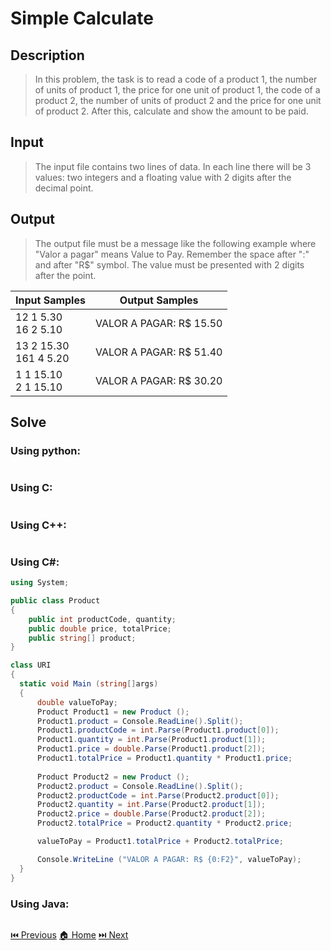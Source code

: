 # Simple Calculate

## Description

> In this problem, the task is to read a code of a product 1, the number of units of product 1, the price for one unit of product 1, the code of a product 2, the number of units of product 2 and the price for one unit of product 2. After this, calculate and show the amount to be paid.

## Input

> The input file contains two lines of data. In each line there will be 3 values: two integers and a floating value with 2 digits after the decimal point.

## Output

> The output file must be a message like the following example where "Valor a pagar" means Value to Pay. Remember the space after ":" and after "R$" symbol. The value must be presented with 2 digits after the point.

| Input Samples              | Output Samples          |
| -------------------------- | ----------------------- |
| 12 1 5.30 <br> 16 2 5.10   | VALOR A PAGAR: R$ 15.50 |
| 13 2 15.30 <br> 161 4 5.20 | VALOR A PAGAR: R$ 51.40 |
| 1 1 15.10 <br> 2 1 15.10   | VALOR A PAGAR: R$ 30.20 |

## Solve

### Using python:

```python

```

### Using C:

```c

```

### Using C++:

```c++

```

### Using C#:

```c#
using System;

public class Product
{
    public int productCode, quantity;
    public double price, totalPrice;
    public string[] product;
}

class URI
{
  static void Main (string[]args)
  {
      double valueToPay;
      Product Product1 = new Product ();
      Product1.product = Console.ReadLine().Split();
      Product1.productCode = int.Parse(Product1.product[0]);
      Product1.quantity = int.Parse(Product1.product[1]);
      Product1.price = double.Parse(Product1.product[2]);
      Product1.totalPrice = Product1.quantity * Product1.price;
      
      Product Product2 = new Product ();
      Product2.product = Console.ReadLine().Split();
      Product2.productCode = int.Parse(Product2.product[0]);
      Product2.quantity = int.Parse(Product2.product[1]);
      Product2.price = double.Parse(Product2.product[2]);
      Product2.totalPrice = Product2.quantity * Product2.price;

      valueToPay = Product1.totalPrice + Product2.totalPrice;

      Console.WriteLine ("VALOR A PAGAR: R$ {0:F2}", valueToPay);
  }
}
```

### Using Java:

```java

```

[⏮️ Previous](/URI_1009/URI_1009.md)
[🏠 Home](/README.md)
[⏭️ Next](/URI_1011/URI_1011.md)
